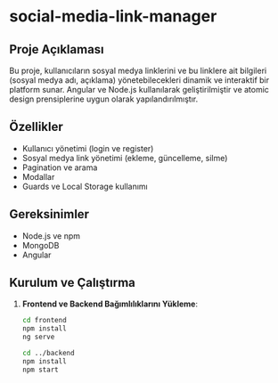 # social-media-link-manager

## Proje Açıklaması

Bu proje, kullanıcıların sosyal medya linklerini ve bu linklere ait bilgileri (sosyal medya adı, açıklama) yönetebilecekleri dinamik ve interaktif bir platform sunar. Angular ve Node.js kullanılarak geliştirilmiştir ve atomic design prensiplerine uygun olarak yapılandırılmıştır.

## Özellikler

- Kullanıcı yönetimi (login ve register)
- Sosyal medya link yönetimi (ekleme, güncelleme, silme)
- Pagination ve arama
- Modallar
- Guards ve Local Storage kullanımı

## Gereksinimler

- Node.js ve npm
- MongoDB
- Angular

## Kurulum ve Çalıştırma

1. **Frontend ve Backend Bağımlılıklarını Yükleme**:
   ```bash
   cd frontend
   npm install
   ng serve

   cd ../backend
   npm install
   npm start